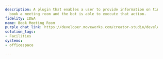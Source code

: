 ```yaml
---
description: A plugin that enables a user to provide information on time / date to
  book a meeting room and the bot is able to execute that action.
fidelity: IDEA
name: Book Meeting Room
purple_chat_link: https://developer.moveworks.com/creator-studio/developer-tools/purple-chat/?conversation=%7B%22startTimestamp%22%3A%2211%3A43+AM%22%2C%22messages%22%3A%5B%7B%22role%22%3A%22user%22%2C%22parts%22%3A%5B%7B%22richText%22%3A%22Can+you+help+me+book+a+meeting+room+for+Wednesday%2C+5%2F7+at+2%3A30pm+for+2+people%3F%22%7D%5D%7D%2C%7B%22role%22%3A%22assistant%22%2C%22parts%22%3A%5B%7B%22reasoningSteps%22%3A%5B%7B%22status%22%3A%22success%22%2C%22richText%22%3A%22%3Cp%3E%E2%9C%85+Working+on+%3Cb%3EBook+Meeting+Room+5%2F7%2C+2%3A30pm%2C+2+people%3C%2Fb%3E%3Cbr%3E%E2%8F%B3+Calling+Plugin+%3Cb%3EBook+Meeting+Room%3C%2Fb%3E%3C%2Fp%3E%22%7D%5D%7D%2C%7B%22richText%22%3A%22I+found+a+room+available+for+your+meeting.+%3Cbr%3ERoom%3A+%3Cb%3EHarbor+View%3C%2Fb%3E+%3Cbr%3EDate%3A+Wednesday%2C+5%2F7+%3Cbr%3ETime%3A+2%3A30pm+%3Cbr%3EWould+you+like+to+book+this+room%3F%22%7D%5D%7D%2C%7B%22role%22%3A%22user%22%2C%22parts%22%3A%5B%7B%22richText%22%3A%22Yes%2C+please+book+it.%22%7D%5D%7D%2C%7B%22role%22%3A%22assistant%22%2C%22parts%22%3A%5B%7B%22reasoningSteps%22%3A%5B%7B%22status%22%3A%22success%22%2C%22richText%22%3A%22%3Cp%3E%E2%8F%B3+Calling+Plugin+%3Cb%3EBook+Meeting+Room%3C%2Fb%3E%3C%2Fp%3E%22%7D%5D%7D%2C%7B%22richText%22%3A%22Your+meeting+room+%27Harbor+View%27+is+booked+for+Wednesday%2C+5%2F7+at+2%3A30pm+for+2+people.+Is+there+anything+else+I+can+assist+you+with%3F%22%7D%5D%7D%5D%7D
solution_tags:
- Facilities
systems:
- officespace

---
```

